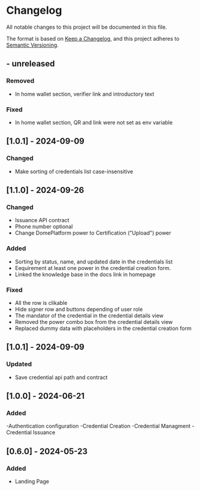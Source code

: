 # Changelog
All notable changes to this project will be documented in this file.

The format is based on [Keep a Changelog](https://keepachangelog.com/en/1.0.0/),
and this project adheres to [Semantic Versioning](https://semver.org/spec/v2.0.0.html).

## - unreleased

### Removed
- In home wallet section, verifier link and introductory text

### Fixed
- In home wallet section, QR and link were not set as env variable


## [1.0.1] - 2024-09-09

### Changed
- Make sorting of credentials list case-insensitive

## [1.1.0] - 2024-09-26
### Changed
- Issuance API contract
- Phone number optional
- Change DomePlatform power to Certification ("Upload") power 
### Added
- Sorting by status, name, and updated date in the credentials list
- Eequirement at least one power in the credential creation form.
- Linked the knowledge base in the docs link in homepage
### Fixed
- All the row is clikable
- Hide signer row and buttons depending of user role
- The mandator of the credential in the credential details view
- Removed the power combo box from the credential details view
- Replaced dummy data with placeholders in the credential creation form

## [1.0.1] - 2024-09-09

### Updated
- Save credential api path and contract


## [1.0.0] - 2024-06-21
### Added
-Authentication configuration
-Credential Creation
-Credential Managment
-Credential Issuance

## [0.6.0] - 2024-05-23
### Added
- Landing Page
